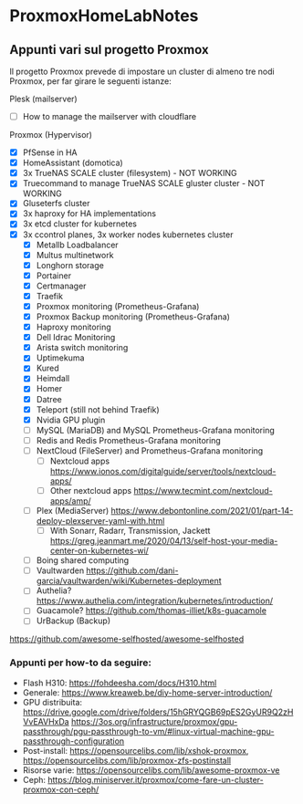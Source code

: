 # ProxmoxHomeLabNotes
## Appunti vari sul progetto Proxmox
Il progetto Proxmox prevede di impostare un cluster di almeno tre nodi Proxmox, per far girare le seguenti istanze:

Plesk (mailserver)
- [ ] How to manage the mailserver with cloudflare

Proxmox (Hypervisor)
- [x] PfSense in HA
- [x] HomeAssistant (domotica)
- [x] 3x TrueNAS SCALE cluster (filesystem) - NOT WORKING
- [x] Truecommand to manage TrueNAS SCALE gluster cluster - NOT WORKING
- [x] Gluseterfs cluster
- [x] 3x haproxy for HA implementations
- [x] 3x etcd cluster for kubernetes
- [x] 3x ccontrol planes, 3x worker nodes kubernetes cluster
    - [x] Metallb Loadbalancer
    - [x] Multus multinetwork
    - [x] Longhorn storage
    - [x] Portainer
    - [x] Certmanager
    - [x] Traefik
    - [x] Proxmox monitoring (Prometheus-Grafana)
    - [x] Proxmox Backup monitoring (Prometheus-Grafana)
    - [x] Haproxy monitoring
    - [x] Dell Idrac Monitoring
    - [x] Arista switch monitoring
    - [x] Uptimekuma
    - [x] Kured
    - [x] Heimdall
    - [x] Homer
    - [x] Datree
    - [x] Teleport (still not behind Traefik)
    - [x] Nvidia GPU plugin
    - [ ] MySQL (MariaDB) and MySQL Prometheus-Grafana monitoring
    - [ ] Redis and Redis Prometheus-Grafana monitoring
    - [ ] NextCloud (FileServer) and Prometheus-Grafana monitoring
        - [ ] Nextcloud apps https://www.ionos.com/digitalguide/server/tools/nextcloud-apps/
        - [ ] Other nextcloud apps https://www.tecmint.com/nextcloud-apps/amp/
    - [ ] Plex (MediaServer) https://www.debontonline.com/2021/01/part-14-deploy-plexserver-yaml-with.html
        - [ ] With Sonarr, Radarr, Transmission, Jackett https://greg.jeanmart.me/2020/04/13/self-host-your-media-center-on-kubernetes-wi/
    - [ ] Boing shared computing
    - [ ] Vaultwarden https://github.com/dani-garcia/vaultwarden/wiki/Kubernetes-deployment
    - [ ] Authelia? https://www.authelia.com/integration/kubernetes/introduction/
    - [ ] Guacamole? https://github.com/thomas-illiet/k8s-guacamole
    - [ ] UrBackup (Backup)

https://github.com/awesome-selfhosted/awesome-selfhosted

### Appunti per how-to da seguire:
- Flash H310: https://fohdeesha.com/docs/H310.html
- Generale: https://www.kreaweb.be/diy-home-server-introduction/
- GPU distribuita: https://drive.google.com/drive/folders/15hGRYQGB69pES2GyUR9Q2zHVvEAVHxDa https://3os.org/infrastructure/proxmox/gpu-passthrough/pgu-passthrough-to-vm/#linux-virtual-machine-gpu-passthrough-configuration
- Post-install: https://opensourcelibs.com/lib/xshok-proxmox, https://opensourcelibs.com/lib/proxmox-zfs-postinstall
- Risorse varie: https://opensourcelibs.com/lib/awesome-proxmox-ve
- Ceph: https://blog.miniserver.it/proxmox/come-fare-un-cluster-proxmox-con-ceph/
